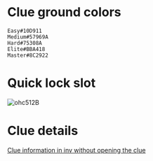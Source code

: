 # Clue ground colors
    Easy#10D911
    Medium#57969A
    Hard#75308A
    Elite#BBA418
    Master#8C2922
# Quick lock slot 
![ohc512B](https://github.com/user-attachments/assets/481d873c-2147-4c9a-85f9-31b31bcbde8e)
# Clue details
[Clue information in inv without opening the clue](https://thelope.github.io/clue-tags/details/)
